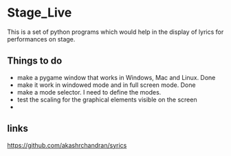 # Stage_Live
This is a set of python programs which would help in the display of lyrics for performances on stage.

## Things to do
-  make a pygame window that works in Windows, Mac and Linux.               Done
-  make it work in windowed mode and in full screen mode.                   Done
-  make a mode selector. I need to define the modes.
-  test the scaling for the graphical elements visible on the screen
-  

## links
https://github.com/akashrchandran/syrics
